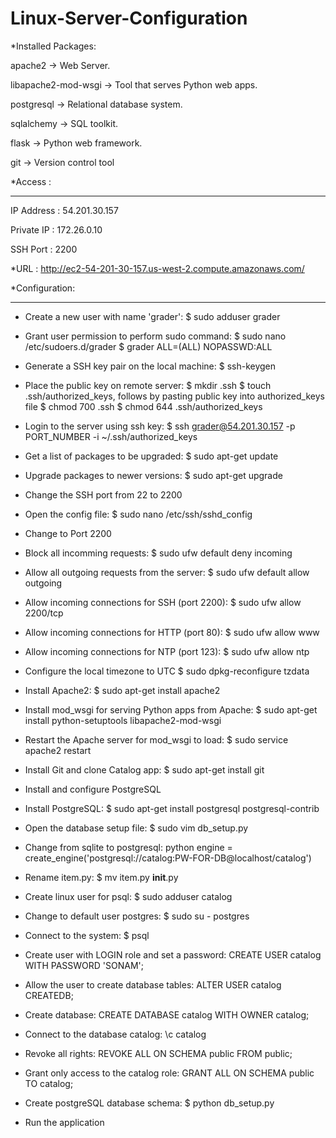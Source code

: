 # Linux-Server-Configuration

*Installed Packages:

apache2 -> Web Server.

libapache2-mod-wsgi -> Tool that serves Python web apps.

postgresql -> Relational database system.

sqlalchemy -> SQL toolkit.

flask -> Python web framework.

git -> Version control tool

 *Access :
 _________
 IP Address : 54.201.30.157

 Private IP : 172.26.0.10
 
 SSH Port : 2200
 
 *URL : http://ec2-54-201-30-157.us-west-2.compute.amazonaws.com/

 *Configuration:
 ________________

* Create a new user with name 'grader':
  $ sudo adduser grader
  
* Grant user permission to perform sudo command:
  $ sudo nano /etc/sudoers.d/grader
  $ grader ALL=(ALL) NOPASSWD:ALL
  
 * Generate a SSH key pair on the local machine:
   $ ssh-keygen  

* Place the public key on remote server:
  $ mkdir .ssh
  $ touch .ssh/authorized_keys, follows by pasting public key into authorized_keys file
  $ chmod 700 .ssh
  $ chmod 644 .ssh/authorized_keys
  
* Login to the server using ssh key:
  $ ssh grader@54.201.30.157 -p PORT_NUMBER -i ~/.ssh/authorized_keys
  
* Get a list of packages to be upgraded:
  $ sudo apt-get update
* Upgrade packages to newer versions:
  $ sudo apt-get upgrade
* Change the SSH port from 22 to 2200
* Open the config file:
  $ sudo nano /etc/ssh/sshd_config
* Change to Port 2200

* Block all incomming requests:
  $ sudo ufw default deny incoming
* Allow all outgoing requests from the server:
  $ sudo ufw default allow outgoing
* Allow incoming connections for SSH (port 2200):
  $ sudo ufw allow 2200/tcp
* Allow incoming connections for HTTP (port 80):
  $ sudo ufw allow www
* Allow incoming connections for NTP (port 123):
  $ sudo ufw allow ntp
  
* Configure the local timezone to UTC
  $ sudo dpkg-reconfigure tzdata   
  
* Install Apache2:
  $ sudo apt-get install apache2
* Install mod_wsgi for serving Python apps from Apache:
  $ sudo apt-get install python-setuptools libapache2-mod-wsgi
* Restart the Apache server for mod_wsgi to load:
  $ sudo service apache2 restart

* Install Git and clone Catalog app:
  $ sudo apt-get install git 
* Install and configure PostgreSQL

* Install PostgreSQL:
  $ sudo apt-get install postgresql postgresql-contrib
  
* Open the database setup file:
  $ sudo vim db_setup.py
* Change from sqlite to postgresql:
  python engine = create_engine('postgresql://catalog:PW-FOR-DB@localhost/catalog')
* Rename item.py: 
  $ mv item.py __init__.py
* Create linux user for psql:
  $ sudo adduser catalog
* Change to default user postgres:
  $ sudo su - postgres
* Connect to the system:
  $ psql
* Create user with LOGIN role and set a password:
  CREATE USER catalog WITH PASSWORD 'SONAM';
* Allow the user to create database tables:
  ALTER USER catalog CREATEDB;
* Create database:
  CREATE DATABASE catalog WITH OWNER catalog;
* Connect to the database catalog:
  \c catalog
* Revoke all rights:
  REVOKE ALL ON SCHEMA public FROM public;
* Grant only access to the catalog role:
  GRANT ALL ON SCHEMA public TO catalog;
* Create postgreSQL database schema:
  $ python db_setup.py
* Run the application 
